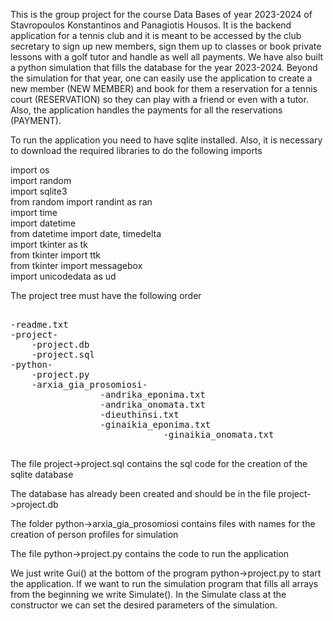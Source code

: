 This is the group project for the course Data Bases of year 2023-2024 of Stavropoulos Konstantinos and Panagiotis Housos.
It is the backend application for a tennis club and it is meant to be accessed by the club secretary to sign up new members,
sign them up to classes or book private lessons with a golf tutor and handle as well all payments. We have also built a python simulation that fills
the database for the year 2023-2024. Beyond the simulation for that year, one can easily use the application to create a new member (NEW MEMBER)
and book for them a reservation for a tennis court (RESERVATION) so they can play with a friend or even with a tutor. Also, the application handles
the payments for all the reservations (PAYMENT).

To run the application you need to have sqlite installed. Also, it is necessary to download the required libraries to do the following imports

import os</br>
import random</br>
import sqlite3</br>
from random import randint as ran</br>
import time</br>
import datetime</br>
from datetime import date, timedelta</br>
import tkinter as tk</br>
from tkinter import ttk</br>
from tkinter import messagebox</br>
import unicodedata as ud</br>

The project tree must have the following order


<pre>

-readme.txt
-project-
	-project.db
	-project.sql
-python-
	-project.py
	-arxia_gia_prosomiosi-
			     -andrika_eponima.txt
			     -andrika_onomata.txt
			     -dieuthinsi.txt
			     -ginaikia_eponima.txt
                             -ginaikia_onomata.txt

</pre>
The file project->project.sql contains the sql code for the creation of the sqlite database

The database has already been created and should be in the file
project->project.db

The folder python->arxia_gia_prosomiosi contains files with names for the creation of person profiles for simulation

The file python->project.py contains the code to run the application

We just write Gui() at the bottom of the program python->project.py
to start the application. If we want to run the simulation program that
fills all arrays from the beginning we write Simulate(). In the Simulate class at the
constructor we can set the desired parameters of the simulation.


